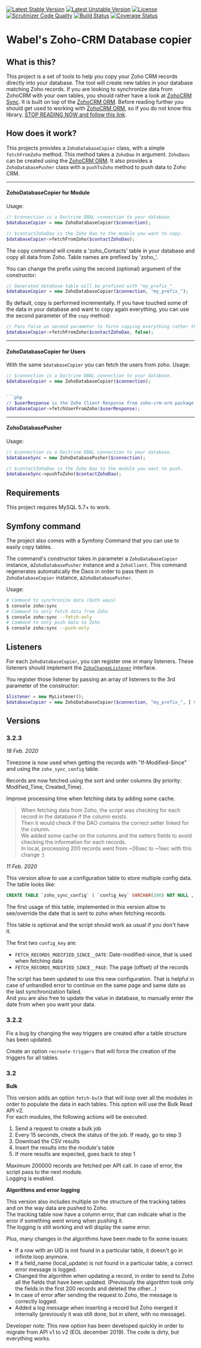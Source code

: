 [![Latest Stable Version](https://poser.pugx.org/wabel/zoho-crm-copy-db/v/stable)](https://packagist.org/packages/wabel/zoho-crm-copy-db)
[![Latest Unstable Version](https://poser.pugx.org/wabel/zoho-crm-copy-db/v/unstable)](https://packagist.org/packages/wabel/zoho-crm-copy-db)
[![License](https://poser.pugx.org/wabel/zoho-crm-copy-db/license)](https://packagist.org/packages/wabel/zoho-crm-copy-db)
[![Scrutinizer Code Quality](https://scrutinizer-ci.com/g/Wabel/zoho-crm-copy-db/badges/quality-score.png?b=2.0)](https://scrutinizer-ci.com/g/Wabel/zoho-crm-copy-db/?branch=2.0)
[![Build Status](https://travis-ci.org/Wabel/zoho-crm-copy-db.svg?branch=2.0)](https://travis-ci.org/Wabel/zoho-crm-copy-db)
[![Coverage Status](https://coveralls.io/repos/Wabel/zoho-crm-copy-db/badge.svg?branch=2.0)](https://coveralls.io/r/Wabel/zoho-crm-copy-db?branch=2.0)

Wabel's Zoho-CRM Database copier
================================

What is this?
-------------

This project is a set of tools to help you copy your Zoho CRM records directly into your database.
The tool will create new tables in your database matching Zoho records. If you are looking to synchronize
data from ZohoCRM with your own tables, you should rather have a look at [ZohoCRM Sync](https://github.com/Wabel/zoho-crm-sync).
It is built on top of the [ZohoCRM ORM](https://github.com/Wabel/zoho-crm-orm).
Before reading further you should get used to working with [ZohoCRM ORM](https://github.com/Wabel/zoho-crm-orm),
so if you do not know this library, [STOP READING NOW and follow this link](https://github.com/Wabel/zoho-crm-orm).

How does it work?
-----------------
This projects provides a `ZohoDatabaseCopier` class, with a simple `fetchFromZoho` method. This method takes a `ZohoDao` in argument.
`ZohoDaos` can be created using the [ZohoCRM ORM](https://github.com/Wabel/zoho-crm-orm).
It also provides a `ZohoDatabasePusher` class with a  `pushToZoho` method to push data to Zoho CRM.

-----------------
<h4>ZohoDatabaseCopier for Module</h4>

Usage:

```php
// $connection is a Doctrine DBAL connection to your database.
$databaseCopier = new ZohoDatabaseCopier($connection);

// $contactZohoDao is the Zoho Dao to the module you want to copy.
$databaseCopier->fetchFromZoho($contactZohoDao);
```

The copy command will create a 'zoho_Contacts' table in your database and copy all data from Zoho.
Table names are prefixed by 'zoho_'.

You can change the prefix using the second (optional) argument of the constructor:

```php
// Generated database table will be prefixed with "my_prefix_"
$databaseCopier = new ZohoDatabaseCopier($connection, "my_prefix_");
```

By default, copy is performed incrementally. If you have touched some of the data in your database and want to copy again 
everything, you can use the second parameter of the `copy` method:
 
```php
// Pass false as second parameter to force copying everything rather than doing an incremental copy.
$databaseCopier->fetchFromZoho($contactZohoDao, false);
```
-----------------
<h4>ZohoDatabaseCopier for Users</h4>

With the same `$databaseCopier` you can fetch the users from zoho.
Usage:

```php
// $connection is a Doctrine DBAL connection to your database.
$databaseCopier = new ZohoDatabaseCopier($connection);


```php
// $userResponse is the Zoho Client Response from zoho-crm-orm package.
$databaseCopier->fetchUserFromZoho($userResponse);
```
-----------------
<h4>ZohoDatabasePusher</h4>

Usage:

```php
// $connection is a Doctrine DBAL connection to your database.
$databaseSync = new ZohoDatabasePusher($connection);

// $contactZohoDao is the Zoho Dao to the module you want to push.
$databaseSync->pushToZoho($contactZohoDao);
```

Requirements
------------

This project requires MySQL 5.7+ to work.

Symfony command
---------------

The project also comes with a Symfony Command that you can use to easily copy tables.

The command's constructor takes in parameter a `ZohoDatabaseCopier` instance, a`ZohoDatabasePusher` instance and a `ZohoClient`. This command
regenerates automatically the Daos in order to pass them in `ZohoDatabaseCopier` instance, a`ZohoDatabasePusher`.

Usage:

```sh
# Command to synchronize data (both ways)
$ console zoho:sync
# Command to only fetch data from Zoho
$ console zoho:sync --fetch-only
# Command to only push data to Zoho
$ console zoho:sync --push-only
```

Listeners
---------

For each `ZohoDatabaseCopier`, you can register one or many listeners. These listeners should implement the 
[`ZohoChangeListener`](blob/2.0/src/ZohoChangeListener.php) interface.

You register those listener by passing an array of listeners to the 3rd parameter of the constructor:

```php
$listener = new MyListener();
$databaseCopier = new ZohoDatabaseCopier($connection, "my_prefix_", [ $listener ]);
```

Versions
--------

### 3.2.3

_18 Feb. 2020_

Timezone is now used when getting the records with "If-Modified-Since" and using the `zoho_sync_config` table.

Records are now fetched using the sort and order columns (by priority: Modified_Time, Created_Time).

Improve processing time when fetching data by adding some cache.  
> When fetching data from Zoho, the script was checking for each record in the database if the column exists.  
> Then it would check if the DAO contains the correct setter linked for the column.  
> We added some cache on the columns and the setters fields to avoid checking the information for each records.  
> In local, processing 200 records went from ~26sec to ~1sec with this change :)

_11 Feb. 2020_

This version allow to use a configuration table to store multiple config data.  
The table looks like:

```sql
CREATE TABLE `zoho_sync_config` ( `config_key` VARCHAR(100) NOT NULL , `table_name` VARCHAR(200) NULL DEFAULT NULL , `config_value` VARCHAR(200) NOT NULL ) ENGINE = InnoDB;
```

The first usage of this table, implemented in this version allow to see/override the date that is sent to zoho when fetching records.

This table is optional and the script should work as usual if you don't have it.

The first two `config_key` are:
* `FETCH_RECORDS_MODIFIED_SINCE__DATE`: Date-modified-since, that is used when fetching data
* `FETCH_RECORDS_MODIFIED_SINCE__PAGE`: The page (offset) of the records

The script has been updated to use this new configuration. That is helpful in case of unhandled error to continue on the same page and same date as the last synchronization failed.  
And you are also free to update the value in database, to manually enter the date from when you want your data.

### 3.2.2

Fix a bug by changing the way triggers are created after a table structure has been updated.

Create an option `recreate-triggers` that will force the creation of the triggers for all tables. 

### 3.2

**Bulk**

This version adds an option `fetch-bulk` that will loop over all the modules in order to populate the data in each tables. This option will use the Bulk Read API v2.  
For each modules, the following actions will be executed:

1. Send a request to create a bulk job
2. Every 15 seconds, check the status of the job. If ready, go to step 3
3. Download the CSV results
4. Insert the results into the module's table
5. If more results are expected, goes back to step 1

Maximum 200000 records are fetched per API call. In case of error, the script pass to the next module.  
Logging is enabled.

**Algorithms and error logging**

This version also includes multiple on the structure of the tracking tables and on the way data are pushed to Zoho.  
The tracking table now have a column error, that can indicate what is the error if something went wrong when pushing it.  
The logging is still working and will display the same error.

Plus, many changes in the algorithms have been made to fix some issues:

* If a row with an UID is not found in a particular table, it doesn't go in infinite loop anymore.
* If a field_name (local_update) is not found in a particular table, a correct error message is logged.
* Changed the algorithm when updating a record, in order to send to Zoho all the fields that have been updated. (Previously the algorithm took only the fields in the first 200 records and deleted the other...)
* In case of error after sending the request to Zoho, the message is correctly logged.
* Added a log message when inserting a record but Zoho merged it internally (previously it was still done, but in silent, with no message).


Developer note: This new option has been developed quickly in order to migrate from API v1 to v2 (EOL december 2019). The code is dirty, but everything works.
